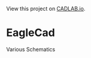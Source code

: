 View this project on [CADLAB.io](https://cadlab.io/project/1018). 

EagleCad
========

Various Schematics
